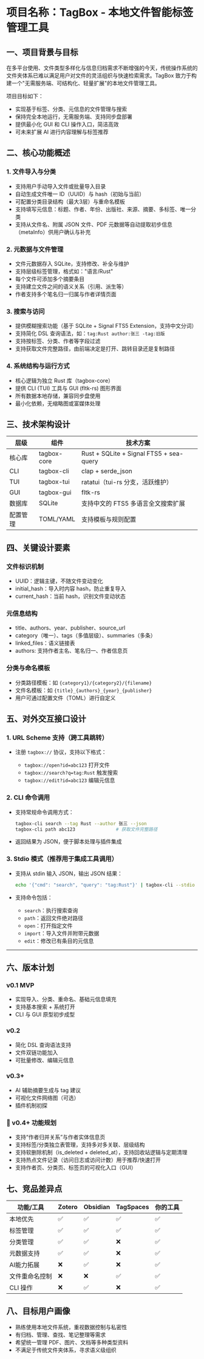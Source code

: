 # 项目名称：TagBox - 本地文件智能标签管理工具

## 一、项目背景与目标

在多平台使用、文件类型多样化与信息归档需求不断增强的今天，传统操作系统的文件夹体系已难以满足用户对文件的灵活组织与快速检索需求。TagBox 致力于构建一个"无需服务端、可结构化、轻量扩展"的本地文件管理工具。

项目目标如下：

* 实现基于标签、分类、元信息的文件管理与搜索
* 保持完全本地运行，无需服务端、支持同步盘部署
* 提供最小化 GUI 和 CLI 操作入口，简洁高效
* 可未来扩展 AI 进行内容理解与标签推荐

## 二、核心功能概述

### 1. 文件导入与分类

* 支持用户手动导入文件或批量导入目录
* 自动生成文件唯一 ID（UUID）与 hash（初始与当前）
* 可配置分类目录结构（最大3层）与重命名模板
* 支持填写元信息：标题、作者、年份、出版社、来源、摘要、多标签、唯一分类
* 支持从文件名、附属 JSON 文件、PDF 元数据等自动提取初步信息（metaInfo）供用户确认与补充

### 2. 元数据与文件管理

* 文件元数据存入 SQLite，支持修改、补全与维护
* 支持层级标签管理，格式如："语言/Rust"
* 每个文件可添加多个摘要条目
* 支持建立文件之间的语义关系（引用、派生等）
* 作者支持多个笔名归一归属与作者详情页面

### 3. 搜索与访问

* 提供模糊搜索功能（基于 SQLite + Signal FTS5 Extension，支持中文分词）
* 支持简化 DSL 查询语法，如：`tag:Rust author:张三 -tag:旧版`
* 支持按标签、分类、作者等字段过滤
* 支持获取文件完整路径，由前端决定是打开、跳转目录还是复制路径

### 4. 系统结构与运行方式

* 核心逻辑为独立 Rust 库（tagbox-core）
* 提供 CLI (TUI) 工具与 GUI (fltk-rs) 图形界面
* 所有数据本地存储，兼容同步盘使用
* 最小化依赖，无缩略图或富媒体处理

## 三、技术架构设计

| 层级   | 组件          | 技术方案                                    |
| ---- | ----------- | --------------------------------------- |
| 核心库  | tagbox-core | Rust + SQLite + Signal FTS5 + sea-query |
| CLI  | tagbox-cli  | clap + serde\_json                      |
| TUI  | tagbox-tui  | ratatui（tui-rs 分支，活跃维护）                 |
| GUI  | tagbox-gui  | fltk-rs                                 |
| 数据库  | SQLite      | 支持中文的 FTS5 多语言全文搜索扩展                    |
| 配置管理 | TOML/YAML   | 支持模板与规则配置                               |

## 四、关键设计要素

### 文件标识机制

* UUID：逻辑主键，不随文件变动变化
* initial\_hash：导入时内容 hash，防止重复导入
* current\_hash：当前 hash，识别文件变动状态

### 元信息结构

* title、authors、year、publisher、source\_url
* category（唯一）、tags（多值层级）、summaries（多条）
* linked\_files：语义链接表
* authors: 支持作者主名、笔名归一、作者信息页

### 分类与命名模板

* 分类路径模板：如 `{category1}/{category2}/{filename}`
* 文件名模板：如 `{title}_{authors}_{year}_{publisher}`
* 用户可通过配置文件（TOML）进行自定义

## 五、对外交互接口设计

### 1. URL Scheme 支持（跨工具跳转）

* 注册 `tagbox://` 协议，支持以下格式：

  * `tagbox://open?id=abc123` 打开文件
  * `tagbox://search?q=tag:Rust` 触发搜索
  * `tagbox://edit?id=abc123` 编辑元信息

### 2. CLI 命令调用

* 支持常规命令调用方式：

  ```bash
  tagbox-cli search --tag Rust --author 张三 --json
  tagbox-cli path abc123               # 获取文件完整路径
  ```
* 返回结果为 JSON，便于脚本处理与插件集成

### 3. Stdio 模式（推荐用于集成工具调用）

* 支持从 stdin 输入 JSON，输出 JSON 结果：

  ```bash
  echo '{"cmd": "search", "query": "tag:Rust"}' | tagbox-cli --stdio
  ```
* 支持命令包括：

  * `search`：执行搜索查询
  * `path`：返回文件绝对路径
  * `open`：打开指定文件
  * `import`：导入文件并附带元数据
  * `edit`：修改已有条目的元信息

---

## 六、版本计划

### v0.1 MVP

* 实现导入、分类、重命名、基础元信息填充
* 支持基本搜索 + 系统打开
* CLI 与 GUI 原型初步成型

### v0.2

* 简化 DSL 查询语法支持
* 文件双链功能加入
* 可批量修改、编辑元信息

### v0.3+

* AI 辅助摘要生成与 tag 建议
* 可视化文件网络图（可选）
* 插件机制初探

### 🚧 v0.4+ 功能规划

* 支持“作者归并关系”与作者实体信息页
* 支持标签/分类独立表管理，支持多对多关联、层级结构
* 支持软删除机制（is\_deleted + deleted\_at），支持回收站逻辑与定期清理
* 支持热点文件记录（访问日志或访问计数）用于推荐/快速打开
* 支持作者页、分类页、标签页的可视化入口（GUI）

## 七、竞品差异点

| 功能/工具   | Zotero | Obsidian | TagSpaces | 你的工具 |
| ------- | ------ | -------- | --------- | ---- |
| 本地优先    | ✅      | ✅        | ✅         | ✅    |
| 标签管理    | ✅      | ✅        | ✅         | ✅    |
| 分类管理    | ✅      | ✅        | ❌         | ✅    |
| 元数据支持   | ✅      | ✅        | ❌         | ✅    |
| AI能力拓展  | ❌      | ✅        | ❌         | ✅    |
| 文件重命名控制 | ❌      | ❌        | ✅         | ✅    |
| CLI 操作  | ❌      | ✅        | ❌         | ✅    |

## 八、目标用户画像

* 熟练使用本地文件系统，重视数据控制与私密性
* 有归档、管理、查找、笔记整理等需求
* 希望统一管理 PDF、图片、文档等多种类型资料
* 不满足于传统文件夹体系，寻求语义级组织
